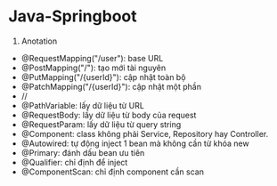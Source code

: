 # Java-Springboot
1. Anotation
- @RequestMapping("/user"): base URL
- @PostMapping("/"): tạo mới tài nguyên
- @PutMapping("/{userId}"): cập nhật toàn bộ
- @PatchMapping("/{userId}"): cập nhật một phần
- //
- @PathVariable: lấy dữ liệu từ URL
- @RequestBody: lấy dữ liệu từ body của request
- @RequestParam: lấy dữ liệu từ query string
- @Component: class không phải Service, Repository hay Controller.
- @Autowired: tự động inject 1 bean mà không cần từ khóa new
- @Primary: đánh dấu bean ưu tiên
- @Qualifier: chỉ định để inject
- @ComponentScan: chỉ định component cần scan

